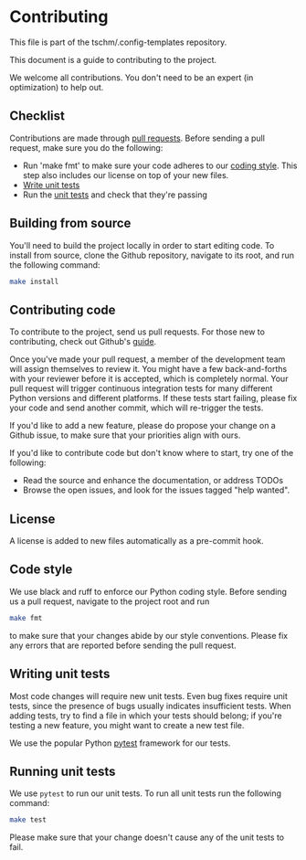 # Contributing

This file is part of the tschm/.config-templates repository.

This document is a guide to contributing to the project.

We welcome all contributions. You don't need to be an expert (in optimization)
to help out.

## Checklist

Contributions are made through
[pull requests](https://help.github.com/articles/using-pull-requests/).
Before sending a pull request, make sure you do the following:

- Run 'make fmt' to make sure your code adheres to our [coding style](#code-style).
  This step also includes our license on top of your new files.
- [Write unit tests](#writing-unit-tests)
- Run the [unit tests](#running-unit-tests) and check that they're passing

## Building from source

You'll need to build the project locally in order to start editing code.
To install from source, clone the Github
repository, navigate to its root, and run the following command:

```bash
make install
```

## Contributing code

To contribute to the project, send us pull requests.
For those new to contributing, check out Github's
[guide](https://help.github.com/articles/using-pull-requests/).

Once you've made your pull request, a member of the
development team will assign themselves to review it.
You might have a few
back-and-forths with your reviewer before it is accepted,
which is completely normal.
Your pull request will trigger continuous integration tests
for many different
Python versions and different platforms. If these tests start failing,
please
fix your code and send another commit, which will re-trigger the tests.

If you'd like to add a new feature, please do propose your
change on a Github issue, to make sure
that your priorities align with ours.

If you'd like to contribute code but don't know where to start,
try one of the
following:

- Read the source and enhance the documentation,
  or address TODOs
- Browse the open issues,
  and look for the issues tagged "help wanted".

## License

A license is added to new files automatically as a pre-commit hook.

## Code style

We use black and ruff to enforce our Python coding style.
Before sending us a pull request, navigate to the project root and run

```bash
make fmt
```

to make sure that your changes abide by our style conventions.
Please fix any errors that are reported before sending the pull request.

## Writing unit tests

Most code changes will require new unit tests.
Even bug fixes require unit tests,
since the presence of bugs usually indicates insufficient tests.
When adding tests, try to find a file in which your tests should belong;
if you're testing a new feature, you might want to create a new test file.

We use the popular Python [pytest](https://docs.pytest.org/en/) framework for our
tests.

## Running unit tests

We use `pytest` to run our unit tests.
To run all unit tests run the following command:

```bash
make test
```

Please make sure that your change doesn't cause any
of the unit tests to fail.
